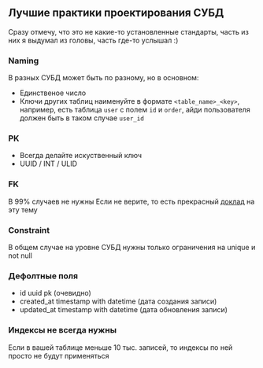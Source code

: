 ## Лучшие практики проектирования СУБД

Сразу отмечу, что это не какие-то установленные стандарты, часть из них я выдумал из головы, часть где-то услышал :)

### Naming

В разных СУБД может быть по разному, но в основном:
- Единственое число
- Ключи других таблиц наименуйте в формате `<table_name>_<key>`, например, есть таблица `user` с полем `id` и `order`, айди пользователя должен быть в таком случае `user_id`

### PK
- Всегда делайте искуственный ключ
- UUID / INT / ULID

### FK
В 99% случаев не нужны 
Если не верите, то есть прекрасный [доклад](https://www.youtube.com/watch?v=ttctyDDPtQU&pp=ygUjaXRhbSDQv9C10YLQtdGAINC40LHRgNCw0LPQuNC80L7QsiA%3D) на эту тему

### Constraint
В общем случае на уровне СУБД нужны только ограничения на unique и not null

### Дефолтные поля
- id uuid pk (очевидно)
- created_at timestamp with datetime (дата создания записи)
- updated_at timestamp with datetime (дата обновления записи)


### Индексы не всегда нужны 

Если в вашей таблице меньше 10 тыс. записей, то индексы по ней просто не будут применяться 

